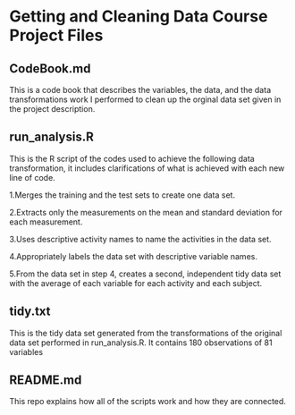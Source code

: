 # Getting and Cleaning Data Course Project Files

## CodeBook.md

This is a code book that describes the variables, the data, and the data transformations work I performed to clean up the orginal data set given in the project description. 

## run_analysis.R 

This is the R script of the codes used to achieve the following data transformation, it includes clarifications of what is achieved with each new line of code. 

1.Merges the training and the test sets to create one data set.

2.Extracts only the measurements on the mean and standard deviation for each measurement.

3.Uses descriptive activity names to name the activities in the data set.

4.Appropriately labels the data set with descriptive variable names.

5.From the data set in step 4, creates a second, independent tidy data set with the average of each variable for each activity and each subject.

## tidy.txt

This is the tidy data set generated from the transformations of the original data set performed in run_analysis.R. It contains 180 observations of 81 variables 

## README.md 

This repo explains how all of the scripts work and how they are connected.
